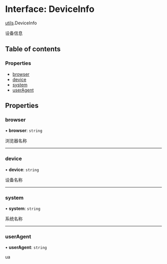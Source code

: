 # Interface: DeviceInfo

[utils](../wiki/utils).DeviceInfo

设备信息

## Table of contents

### Properties

- [browser](../wiki/utils.DeviceInfo#browser)
- [device](../wiki/utils.DeviceInfo#device)
- [system](../wiki/utils.DeviceInfo#system)
- [userAgent](../wiki/utils.DeviceInfo#useragent)

## Properties

### browser

• **browser**: `string`

浏览器名称

___

### device

• **device**: `string`

设备名称

___

### system

• **system**: `string`

系统名称

___

### userAgent

• **userAgent**: `string`

ua
